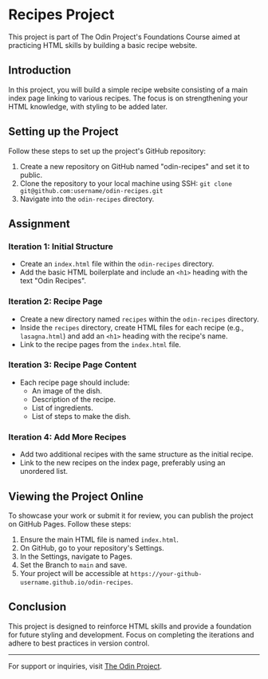 # Recipes Project

This project is part of The Odin Project's Foundations Course aimed at practicing HTML skills by building a basic recipe website.

## Introduction

In this project, you will build a simple recipe website consisting of a main index page linking to various recipes. The focus is on strengthening your HTML knowledge, with styling to be added later.

## Setting up the Project

Follow these steps to set up the project's GitHub repository:

1. Create a new repository on GitHub named "odin-recipes" and set it to public.
2. Clone the repository to your local machine using SSH: `git clone git@github.com:username/odin-recipes.git`
3. Navigate into the `odin-recipes` directory.

## Assignment

### Iteration 1: Initial Structure
- Create an `index.html` file within the `odin-recipes` directory.
- Add the basic HTML boilerplate and include an `<h1>` heading with the text "Odin Recipes".

### Iteration 2: Recipe Page
- Create a new directory named `recipes` within the `odin-recipes` directory.
- Inside the `recipes` directory, create HTML files for each recipe (e.g., `lasagna.html`) and add an `<h1>` heading with the recipe's name.
- Link to the recipe pages from the `index.html` file.

### Iteration 3: Recipe Page Content
- Each recipe page should include:
  - An image of the dish.
  - Description of the recipe.
  - List of ingredients.
  - List of steps to make the dish.

### Iteration 4: Add More Recipes
- Add two additional recipes with the same structure as the initial recipe.
- Link to the new recipes on the index page, preferably using an unordered list.

## Viewing the Project Online

To showcase your work or submit it for review, you can publish the project on GitHub Pages. Follow these steps:

1. Ensure the main HTML file is named `index.html`.
2. On GitHub, go to your repository's Settings.
3. In the Settings, navigate to Pages.
4. Set the Branch to `main` and save.
5. Your project will be accessible at `https://your-github-username.github.io/odin-recipes`.

## Conclusion

This project is designed to reinforce HTML skills and provide a foundation for future styling and development. Focus on completing the iterations and adhere to best practices in version control.

---

For support or inquiries, visit [The Odin Project](https://www.theodinproject.com/).
